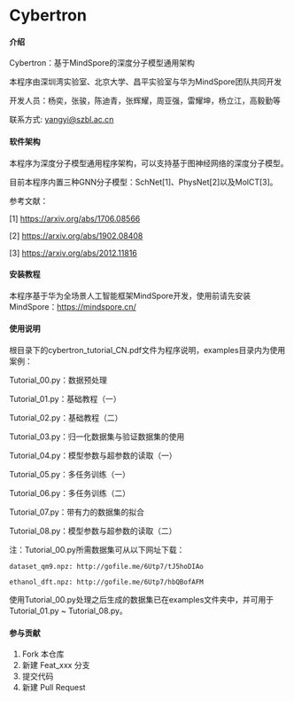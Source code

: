 # Cybertron

#### 介绍

Cybertron：基于MindSpore的深度分子模型通用架构

本程序由深圳湾实验室、北京大学、昌平实验室与华为MindSpore团队共同开发

开发人员：杨奕，张骏，陈迪青，张辉耀，周亚强，雷耀坤，杨立江，高毅勤等

联系方式: yangyi@szbl.ac.cn

#### 软件架构

本程序为深度分子模型通用程序架构，可以支持基于图神经网络的深度分子模型。

目前本程序内置三种GNN分子模型：SchNet[1]、PhysNet[2]以及MolCT[3]。

参考文献：

[1] https://arxiv.org/abs/1706.08566

[2] https://arxiv.org/abs/1902.08408

[3] https://arxiv.org/abs/2012.11816 

#### 安装教程

本程序基于华为全场景人工智能框架MindSpore开发，使用前请先安装MindSpore：https://mindspore.cn/

#### 使用说明

根目录下的cybertron_tutorial_CN.pdf文件为程序说明，examples目录内为使用案例：

Tutorial_00.py：数据预处理

Tutorial_01.py：基础教程（一）

Tutorial_02.py：基础教程（二）

Tutorial_03.py：归一化数据集与验证数据集的使用

Tutorial_04.py：模型参数与超参数的读取（一）

Tutorial_05.py：多任务训练（一）

Tutorial_06.py：多任务训练（二）

Tutorial_07.py：带有力的数据集的拟合

Tutorial_08.py：模型参数与超参数的读取（二） 

注：Tutorial_00.py所需数据集可从以下网址下载：

    dataset_qm9.npz: http://gofile.me/6Utp7/tJ5hoDIAo

    ethanol_dft.npz: http://gofile.me/6Utp7/hbQBofAFM

使用Tutorial_00.py处理之后生成的数据集已在examples文件夹中，并可用于Tutorial_01.py ~ Tutorial_08.py。

#### 参与贡献

1.  Fork 本仓库
2.  新建 Feat_xxx 分支
3.  提交代码
4.  新建 Pull Request

